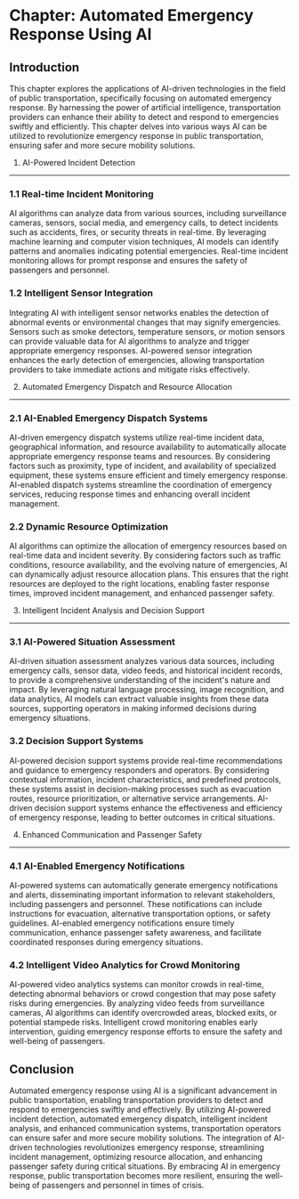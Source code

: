 Chapter: Automated Emergency Response Using AI
==============================================

Introduction
------------

This chapter explores the applications of AI-driven technologies in the field of public transportation, specifically focusing on automated emergency response. By harnessing the power of artificial intelligence, transportation providers can enhance their ability to detect and respond to emergencies swiftly and efficiently. This chapter delves into various ways AI can be utilized to revolutionize emergency response in public transportation, ensuring safer and more secure mobility solutions.

1. AI-Powered Incident Detection
--------------------------------

### 1.1 Real-time Incident Monitoring

AI algorithms can analyze data from various sources, including surveillance cameras, sensors, social media, and emergency calls, to detect incidents such as accidents, fires, or security threats in real-time. By leveraging machine learning and computer vision techniques, AI models can identify patterns and anomalies indicating potential emergencies. Real-time incident monitoring allows for prompt response and ensures the safety of passengers and personnel.

### 1.2 Intelligent Sensor Integration

Integrating AI with intelligent sensor networks enables the detection of abnormal events or environmental changes that may signify emergencies. Sensors such as smoke detectors, temperature sensors, or motion sensors can provide valuable data for AI algorithms to analyze and trigger appropriate emergency responses. AI-powered sensor integration enhances the early detection of emergencies, allowing transportation providers to take immediate actions and mitigate risks effectively.

2. Automated Emergency Dispatch and Resource Allocation
-------------------------------------------------------

### 2.1 AI-Enabled Emergency Dispatch Systems

AI-driven emergency dispatch systems utilize real-time incident data, geographical information, and resource availability to automatically allocate appropriate emergency response teams and resources. By considering factors such as proximity, type of incident, and availability of specialized equipment, these systems ensure efficient and timely emergency response. AI-enabled dispatch systems streamline the coordination of emergency services, reducing response times and enhancing overall incident management.

### 2.2 Dynamic Resource Optimization

AI algorithms can optimize the allocation of emergency resources based on real-time data and incident severity. By considering factors such as traffic conditions, resource availability, and the evolving nature of emergencies, AI can dynamically adjust resource allocation plans. This ensures that the right resources are deployed to the right locations, enabling faster response times, improved incident management, and enhanced passenger safety.

3. Intelligent Incident Analysis and Decision Support
-----------------------------------------------------

### 3.1 AI-Powered Situation Assessment

AI-driven situation assessment analyzes various data sources, including emergency calls, sensor data, video feeds, and historical incident records, to provide a comprehensive understanding of the incident's nature and impact. By leveraging natural language processing, image recognition, and data analytics, AI models can extract valuable insights from these data sources, supporting operators in making informed decisions during emergency situations.

### 3.2 Decision Support Systems

AI-powered decision support systems provide real-time recommendations and guidance to emergency responders and operators. By considering contextual information, incident characteristics, and predefined protocols, these systems assist in decision-making processes such as evacuation routes, resource prioritization, or alternative service arrangements. AI-driven decision support systems enhance the effectiveness and efficiency of emergency response, leading to better outcomes in critical situations.

4. Enhanced Communication and Passenger Safety
----------------------------------------------

### 4.1 AI-Enabled Emergency Notifications

AI-powered systems can automatically generate emergency notifications and alerts, disseminating important information to relevant stakeholders, including passengers and personnel. These notifications can include instructions for evacuation, alternative transportation options, or safety guidelines. AI-enabled emergency notifications ensure timely communication, enhance passenger safety awareness, and facilitate coordinated responses during emergency situations.

### 4.2 Intelligent Video Analytics for Crowd Monitoring

AI-powered video analytics systems can monitor crowds in real-time, detecting abnormal behaviors or crowd congestion that may pose safety risks during emergencies. By analyzing video feeds from surveillance cameras, AI algorithms can identify overcrowded areas, blocked exits, or potential stampede risks. Intelligent crowd monitoring enables early intervention, guiding emergency response efforts to ensure the safety and well-being of passengers.

Conclusion
----------

Automated emergency response using AI is a significant advancement in public transportation, enabling transportation providers to detect and respond to emergencies swiftly and effectively. By utilizing AI-powered incident detection, automated emergency dispatch, intelligent incident analysis, and enhanced communication systems, transportation operators can ensure safer and more secure mobility solutions. The integration of AI-driven technologies revolutionizes emergency response, streamlining incident management, optimizing resource allocation, and enhancing passenger safety during critical situations. By embracing AI in emergency response, public transportation becomes more resilient, ensuring the well-being of passengers and personnel in times of crisis.
